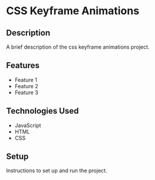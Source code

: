 # CSS Keyframe Animations

## Description

A brief description of the css keyframe animations project.

## Features

- Feature 1
- Feature 2
- Feature 3

## Technologies Used

- JavaScript
- HTML
- CSS

## Setup

Instructions to set up and run the project.

